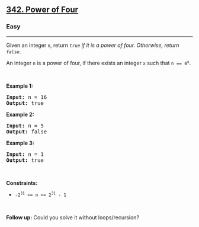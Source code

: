 <h2><a href="https://leetcode.com/problems/power-of-four/">342. Power of Four</a></h2><h3>Easy</h3><hr><div><p>Given an integer <code data-copier-init="true">n</code>, return <em><code data-copier-init="true">true</code> if it is a power of four. Otherwise, return <code data-copier-init="true">false</code></em>.</p>

<p>An integer <code data-copier-init="true">n</code> is a power of four, if there exists an integer <code data-copier-init="true">x</code> such that <code data-copier-init="true">n == 4<sup>x</sup></code>.</p>

<p>&nbsp;</p>
<p><strong class="example">Example 1:</strong></p>
<pre data-copier-init="true"><strong>Input:</strong> n = 16
<strong>Output:</strong> true
</pre><p><strong class="example">Example 2:</strong></p>
<pre data-copier-init="true"><strong>Input:</strong> n = 5
<strong>Output:</strong> false
</pre><p><strong class="example">Example 3:</strong></p>
<pre data-copier-init="true"><strong>Input:</strong> n = 1
<strong>Output:</strong> true
</pre>
<p>&nbsp;</p>
<p><strong>Constraints:</strong></p>

<ul>
	<li><code data-copier-init="true">-2<sup>31</sup> &lt;= n &lt;= 2<sup>31</sup> - 1</code></li>
</ul>

<p>&nbsp;</p>
<strong>Follow up:</strong> Could you solve it without loops/recursion?</div>